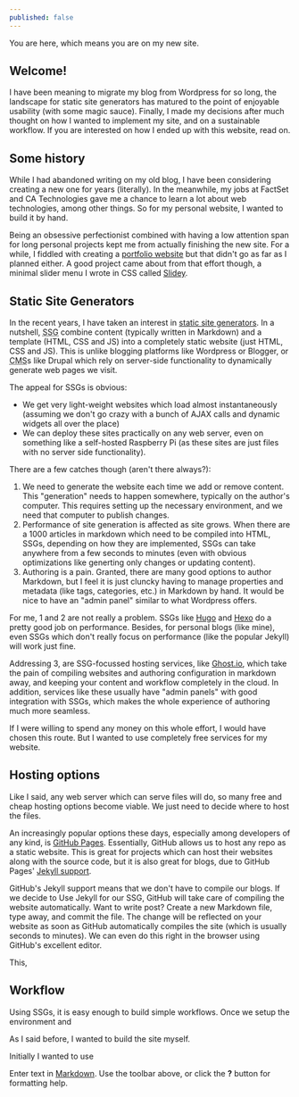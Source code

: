 ```yaml
---
published: false
---
```

You are here, which means you are on my new site.

## Welcome!

I have been meaning to migrate my blog from Wordpress for so long, the landscape for static site generators has matured to the point of enjoyable usability (with some magic sauce). Finally, I made my decisions after much thought on how I wanted to implement my site, and on a sustainable workflow. If you are interested on how I ended up with this website, read on.

## Some history

While I had abandoned writing on my old blog, I have been considering creating a new one for years (literally). In the meanwhile, my jobs at FactSet and CA Technologies gave me a chance to learn a lot about web technologies, among other things. So for my personal website, I wanted to build it by hand.

Being an obsessive perfectionist combined with having a low attention span for long personal projects kept me from actually finishing the new site. For a while, I fiddled with creating a [portfolio website](http://gauthamyerroju.com/personal-site/) but that didn't go as far as I planned either. A good project came about from that effort though, a minimal slider menu I wrote in CSS called [Slidey](http://gauthamyerroju.com/Slidey/).

## Static Site Generators

In the recent years, I have taken an interest in [static site generators](https://davidwalsh.name/introduction-static-site-generators). In a nutshell, <abbr title="Static Site Generator">SSG</abbr> combine content (typically written in Markdown) and a template (HTML, CSS and JS) into a completely static website (just HTML, CSS and JS). This is unlike blogging platforms like Wordpress or Blogger, or <abbr title="Content Management System">CMS</abbr>s like Drupal which rely on server-side functionality to dynamically generate web pages we visit.

The appeal for SSGs is obvious:
- We get very light-weight websites which load almost instantaneously (assuming we don't go crazy with a bunch of AJAX calls and dynamic widgets all over the place)
- We can deploy these sites practically on any web server, even on something like a self-hosted Raspberry Pi (as these sites are just files with no server side functionality).

There are a few catches though (aren't there always?):

1. We need to generate the website each time we add or remove content. This "generation" needs to happen somewhere, typically on the author's computer. This requires setting up the necessary environment, and we need that computer to publish changes.
2. Performance of site generation is affected as site grows. When there are a 1000 articles in markdown which need to be compiled into HTML, SSGs, depending on how they are implemented, SSGs can take anywhere from a few seconds to minutes (even with obvious optimizations like generting only changes or updating content).
3. Authoring is a pain. Granted, there are many good options to author Markdown, but I feel it is just cluncky having to manage properties and metadata (like tags, categories, etc.) in Markdown by hand. It would be nice to have an "admin panel" similar to what Wordpress offers.

For me, 1 and 2 are not really a problem. SSGs like [Hugo](https://gohugo.io/) and [Hexo](https://hexo.io/) do a pretty good job on performance. Besides, for personal blogs (like mine), even SSGs which don't really focus on performance (like the popular Jekyll) will work just fine.

Addressing 3, are SSG-focussed hosting services, like [Ghost.io](https://ghost.org/), which take the pain of compiling websites and authoring configuration in markdown away, and keeping your content and workflow completely in the cloud. In addition, services like these usually have "admin panels" with good integration with SSGs, which makes the whole experience of authoring much more seamless.

If I were willing to spend any money on this whole effort, I would have chosen this route. But I wanted to use completely free services for my website.

## Hosting options

Like I said, any web server which can serve files will do, so many free and cheap hosting options become viable. We just need to decide where to host the files.

An increasingly popular options these days, especially among developers of any kind, is [GitHub Pages](https://pages.github.com/). Essentially, GitHub allows us to host any repo as a static website. This is great for projects which can host their websites along with the source code, but it is also great for blogs, due to GitHub Pages' [Jekyll support](https://help.github.com/articles/using-jekyll-as-a-static-site-generator-with-github-pages/).

GitHub's Jekyll support means that we don't have to compile our blogs. If we decide to Use Jekyll for our SSG, GitHub will take care of compiling the website automatically. Want to write  post? Create a new Markdown file, type away, and commit the file. The change will be reflected on your website as soon as GitHub automatically compiles the site (which is usually seconds to minutes). We can even do this right in the browser using GitHub's excellent editor.

This, 

## Workflow

Using SSGs, it is easy enough to build simple workflows. Once we setup the environment and 

As I said before, I wanted to build the site myself.

Initially I wanted to use 

Enter text in [Markdown](http://daringfireball.net/projects/markdown/). Use the toolbar above, or click the **?** button for formatting help.
